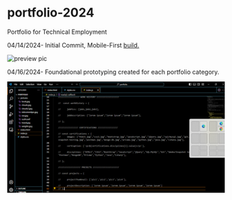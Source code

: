 # portfolio-2024
Portfolio for Technical Employment

04/14/2024- Initial Commit, Mobile-First [build.](https://cloudflips32.github.io/portfolio-2024/)

![preview pic](https://github.com/cloudflips32/portfolio-2024/assets/64573965/ffcc7ccd-786a-447c-bac7-90a4e1f58ab1)

04/16/2024- Foundational prototyping created for each portfolio category.

![preview pic for prototype](prototyping-pic.png)
